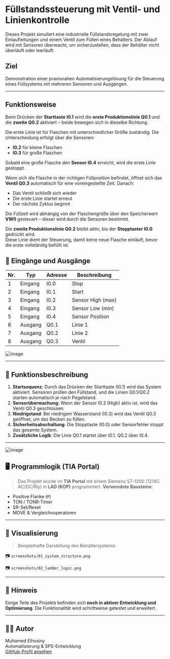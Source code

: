 # Füllstandssteuerung mit Ventil- und Linienkontrolle

Dieses Projekt simuliert eine industrielle Füllstandsregelung mit zwei Einlaufleitungen und einem Ventil zum Füllen eines Behälters. Der Ablauf wird mit Sensoren überwacht, um sicherzustellen, dass der Behälter nicht überläuft oder leerläuft.

## Ziel
Demonstration einer praxisnahen Automatisierungslösung für die Steuerung eines Füllsystems mit mehreren Sensoren und Ausgängen.

---
## Funktionsweise

Beim Drücken der **Starttaste I0.1** wird die **erste Produktionslinie Q0.1** und die **zweite Q0.2** aktiviert – beide bewegen sich in dieselbe Richtung.

Die erste Linie ist für Flaschen mit unterschiedlicher Größe zuständig. Die Unterscheidung erfolgt über die Sensoren:

- **I0.2** für kleine Flaschen  
- **I0.3** für große Flaschen  

Sobald eine große Flasche den **Sensor I0.4** erreicht, wird die erste Linie gestoppt.

Wenn sich die Flasche in der richtigen Füllposition befindet, öffnet sich das **Ventil Q0.3** automatisch für eine voreingestellte Zeit. Danach:

- Das Ventil schließt sich wieder
- Die erste Linie startet erneut
- Der nächste Zyklus beginnt

Die Füllzeit wird abhängig von der Flaschengröße über den Speicherwert **VW0** gesteuert – dieser wird durch die Sensoren bestimmt.

Die **zweite Produktionslinie Q0.2** bleibt aktiv, bis der **Stopptaster I0.0** gedrückt wird.  
Diese Linie dient der Steuerung, damit keine neue Flasche einläuft, bevor die erste vollständig befüllt ist.


## 🔌 Eingänge und Ausgänge

| Nr. | Typ     | Adresse | Beschreibung          |
|-----|----------|---------|------------------------|
| 1   | Eingang  | I0.0    | Stop                  |
| 2   | Eingang  | I0.1    | Start                 |
| 3   | Eingang  | I0.2    | Sensor High (max)     |
| 4   | Eingang  | I0.3    | Sensor Low (min)      |
| 5   | Eingang  | I0.4    | Sensor Position       |
| 6   | Ausgang  | Q0.1    | Linie 1               |
| 7   | Ausgang  | Q0.2    | Linie 2               |
| 8   | Ausgang  | Q0.3    | Ventil                |

![image](https://github.com/user-attachments/assets/343a491a-397d-408c-9928-b529b48d2d31)

---

## 🔄 Funktionsbeschreibung

1. **Startsequenz**: Durch das Drücken der Starttaste (I0.1) wird das System aktiviert. Sensoren prüfen den Füllstand, und die Linien Q0.1/Q0.2 starten automatisch je nach Pegelstand.
2. **Sensorüberwachung**: Wenn der Sensor I0.2 (High) aktiv ist, wird das Ventil Q0.3 geschlossen.
3. **Niedrigstand**: Bei niedrigem Wasserstand (I0.3) wird das Ventil Q0.3 geöffnet, um das Becken zu füllen.
4. **Sicherheitsabschaltung**: Die Stopptaste (I0.0) oder Sensorfehler stoppt das gesamte System.
5. **Zusätzliche Logik**: Die Linie Q0.1 startet über I0.1, Q0.2 über I0.4.

---
![image](https://github.com/user-attachments/assets/80a048d0-cee6-4440-b2ed-9e47bf0fd489)


## 🖥️ Programmlogik (TIA Portal)

> Das Projekt wurde im **TIA Portal** mit einem Siemens S7-1200 (1214C AC/DC/Rly) in **LAD (KOP)** programmiert.
 **Verwendete Bausteine**:
- Positive Flanke (`P`)
- TON / TONR-Timer
- SR-Set/Reset
- MOVE & Vergleichsoperatoren

---

## 🧩 Visualisierung

> Beispielhafte Darstellung des Behältersystems:

📷 `screenshots/01_system_structure.png`

📷 `screenshots/02_ladder_logic.png`

---

## 🔧 Hinweis

Einige Teile des Projekts befinden sich **noch in aktiver Entwicklung und Optimierung**. Die Funktionalität wird schrittweise getestet und erweitert.

---

## 👨‍💻 Autor

Muhamed Elhosiny  
Automatisierung & SPS-Entwicklung  
[GitHub-Profil ansehen](https://github.com/Muhamed-Elhosiny)


